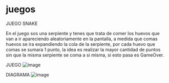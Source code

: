 # juegos
JUEGO SNAKE

En el juego sos una serpiente y tenes que trata de comer los huevos que van a ir apareciendo aleatoriamente en la pantalla,
a medida que comas huevos se ira expandiendo la cola de la serpiente, por cada huevo que comas se sumara 1 punto, la idea es realizar 
la mayor cantidad de puntos sin que la misma serpiente se coma a si misma, si esto pasa es GameOver.

JUEGO
![image](https://user-images.githubusercontent.com/90360846/146600822-92861f5d-bc8c-437d-ad09-349237c79881.png)

DIAGRAMA
![image](https://user-images.githubusercontent.com/90360846/146600852-93125032-f078-4b11-a581-97deee958896.png)

